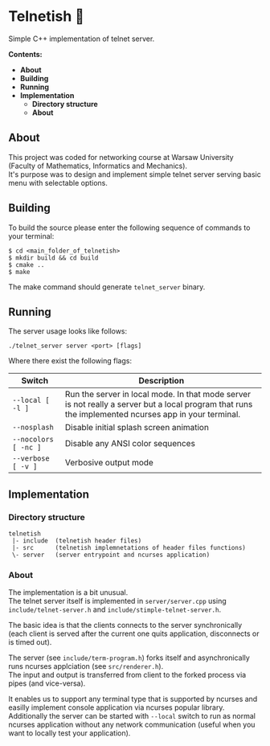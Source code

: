 # Telnetish :rocket:

Simple C++ implementation of telnet server.


**Contents:**
* **About**
* **Building**
* **Running**
* **Implementation**
  * **Directory structure**
  * **About**

## About

This project was coded for networking course at Warsaw University (Faculty of Mathematics, Informatics and Mechanics).<br>
It's purpose was to design and implement simple telnet server serving basic menu with selectable options.
    
## Building

To build the source please enter the following sequence of commands to your terminal:

```
$ cd <main_folder_of_telnetish>
$ mkdir build && cd build
$ cmake ..
$ make

```

The make command should generate `telnet_server` binary.

## Running

The server usage looks like follows:
```
./telnet_server server <port> [flags]
```

Where there exist the following flags:

| Switch               | Description                                                                                                                                          |
|----------------------|------------------------------------------------------------------------------------------------------------------------------------------------------|
| `--local [ -l ]`     | Run the server in local mode. In that mode server is not really a server but a local program that runs the implemented ncurses app in your terminal. |
| `--nosplash`         | Disable initial splash screen animation                                                                                                              |
| `--nocolors [ -nc ]` | Disable any ANSI color sequences                                                                                                                     |
| `--verbose [ -v ]`   | Verbosive output mode                                                                                                                                |

## Implementation

### Directory structure

```
telnetish
 |- include  (telnetish header files)
 |- src      (telnetish implemnetations of header files functions)
 \- server   (server entrypoint and ncurses application)
```

### About

The implementation is a bit unusual.<br>
The telnet server itself is implemented in `server/server.cpp` using `include/telnet-server.h` and `include/stimple-telnet-server.h`.

The basic idea is that the clients connects to the server synchronically (each client is served after the current one quits application,
disconnects or is timed out).

The server (see `include/term-program.h`) forks itself and asynchronically runs ncurses applciation (see `src/renderer.h`).<br>
The input and output is transferred from client to the forked process via pipes (and vice-versa).

It enables us to support any terminal type that is supported by ncurses and easilly implement console application via ncurses popular library.<br>
Additionally the server can be started with `--local` switch to run as normal ncurses application without any network communication (useful when
you want to locally test your application).
